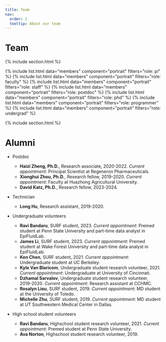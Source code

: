```yaml
---
title: Team
nav:
  order: 2
  tooltip: About our team
---
```


# <i class="fas fa-users"></i>Team


{% include section.html %}

{%
  include list.html
  data="members"
  component="portrait"
  filters="role: pi"
%}
{%
  include list.html
  data="members"
  component="portrait"
  filters="role: faculty"
%}
{%
include list.html
data="members"
component="portrait"
filters="role: staff"
%}
{%
  include list.html
  data="members"
  component="portrait"
  filters="role: postdoc"
%}
{%
include list.html
data="members"
component="portrait"
filters="role: phd"
%}
{%
include list.html
data="members"
component="portrait"
filters="role: programmer"
%}
{%
  include list.html
  data="members"
  component="portrait"
  filters="role: undergrad"
%}

{% include section.html %}

# <i class="fas fa-users"></i>Alumni

* Postdoc
  * **Haizi Zheng, Ph.D.**, Research associate, 2020-2022. <em>Current appointment</em>: Principal Scientist at Regeneron Pharmaceuticals. <br>
  * **Xionghui Zhou, Ph.D.**, Research fellow, 2019-2020. <em>Current appointment</em>: Faculty at Huazhong Agricultural University.<br>
  * **David Katz, Ph.D.**, Research fellow, 2023-2024.

* Technician
  * **Long Hu**, Research assistant, 2019-2020.<br>

* Undergraduate volunteers
  * **Ravi Bandaru**, SURF student, 2023. <em>Current appointment</em>: Premed student at Penn State University and part-time data analyst in EpiFluidLab.<br>
  * **James Li**, SURF student, 2023. <em>Current appointment</em>: Premed student at Wake Forest University and part-time data analyst in EpiFluidLab.<br>
  * **Ken Chen**, SURF student, 2021. <em>Current appointment</em>: Undergraduate student at UC Berkeley.<br>
  * **Kyle Van Blaricom**, Undergraduate student research volunteer, 2021. <em>Current appointment</em>: Undergraduate at University of Cincinnati.<br>
  * **Dzhamal Sarvalov**, Undergraduate student research volunteer, 2019-2020. <em>Current appointment</em>: Research assistant at CCHMC.<br>
  * **Rosalyn Liou**, SURF student, 2019. <em>Current appointment</em>: MD student at the University of Toledo.<br>
  * **Michelle Zhu**, SURF student, 2019. <em>Current appointment</em>: MD student at UT Southwestern Medical Center in Dallas.<br>

* High school student volunteers
  * **Ravi Bandaru**, Highschool student research volunteer, 2021. <em>Current appointment</em>: Premed student at Penn State University.<br>
  * **Ava Norton**, Highschool student research volunteer, 2019.<br>






